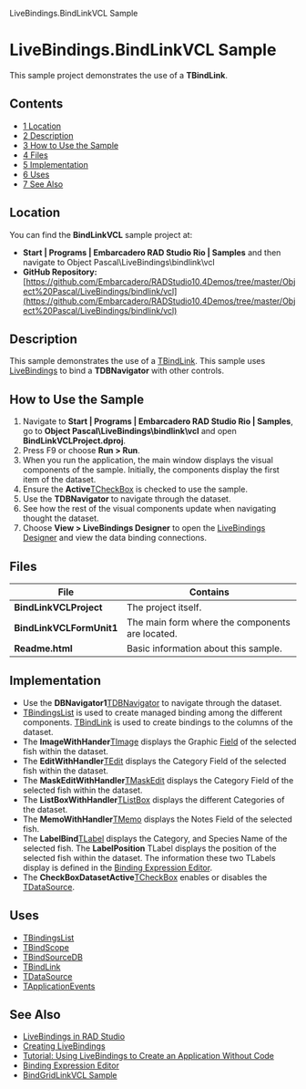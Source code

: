 LiveBindings.BindLinkVCL Sample[]()
# LiveBindings.BindLinkVCL Sample 


This sample project demonstrates the use of a **TBindLink**.
## Contents



* [1 Location](#Location)
* [2 Description](#Description)
* [3 How to Use the Sample](#How_to_Use_the_Sample)
* [4 Files](#Files)
* [5 Implementation](#Implementation)
* [6 Uses](#Uses)
* [7 See Also](#See_Also)


## Location 

You can find the **BindLinkVCL** sample project at:
* **Start | Programs | Embarcadero RAD Studio Rio | Samples** and then navigate to Object Pascal\LiveBindings\bindlink\vcl
* **GitHub Repository:**[https://github.com/Embarcadero/RADStudio10.4Demos/tree/master/Object%20Pascal/LiveBindings/bindlink/vcl](https://github.com/Embarcadero/RADStudio10.4Demos/tree/master/Object%20Pascal/LiveBindings/bindlink/vcl)

## Description 

This sample demonstrates the use of a [TBindLink](http://docwiki.embarcadero.com/Libraries/en/Data.Bind.Components.TBindLink). This sample uses [LiveBindings](http://docwiki.embarcadero.com/RADStudio/en/LiveBindings_in_RAD_Studio) to bind a **TDBNavigator** with other controls.
## How to Use the Sample 


1.  Navigate to **Start | Programs | Embarcadero RAD Studio Rio | Samples**, go to **Object Pascal\LiveBindings\bindlink\vcl** and open **BindLinkVCLProject.dproj**.
2.  Press F9 or choose **Run > Run**.
3.  When you run the application, the main window displays the visual components of the sample. Initially, the components display the first item of the dataset.
4.  Ensure the **Active**[TCheckBox](http://docwiki.embarcadero.com/Libraries/en/Vcl.StdCtrls.TCheckBox) is checked to use the sample.
5.  Use the **TDBNavigator** to navigate through the dataset.
6.  See how the rest of the visual components update when navigating thought the dataset.
7.  Choose **View > LiveBindings Designer** to open the [LiveBindings Designer](http://docwiki.embarcadero.com/RADStudio/en/LiveBindings_Designer) and view the data binding connections.

## Files 



|**File**                |**Contains**                                   |
|------------------------|-----------------------------------------------|
|**BindLinkVCLProject**  |The project itself.                            |
|**BindLinkVCLFormUnit1**|The main form where the components are located.|
|**Readme.html**         |Basic information about this sample.           |


## Implementation 


*  Use the **DBNavigator1**[TDBNavigator](http://docwiki.embarcadero.com/Libraries/en/Vcl.DBCtrls.TDBNavigator) to navigate through the dataset.
* [TBindingsList](http://docwiki.embarcadero.com/Libraries/en/Data.Bind.Components.TBindingsList) is used to create managed binding among the different components. [TBindLink](http://docwiki.embarcadero.com/Libraries/en/Data.Bind.Components.TBindLink) is used to create bindings to the columns of the dataset.
*  The **ImageWithHander**[TImage](http://docwiki.embarcadero.com/Libraries/en/Vcl.ExtCtrls.TImage) displays the Graphic [Field](http://docwiki.embarcadero.com/Libraries/en/Data.DB.TDataSet.Fields) of the selected fish within the dataset.
*  The **EditWithHandler**[TEdit](http://docwiki.embarcadero.com/Libraries/en/Vcl.StdCtrls.TEdit) displays the Category Field of the selected fish within the dataset.
*  The **MaskEditWithHandler**[TMaskEdit](http://docwiki.embarcadero.com/Libraries/en/Vcl.Mask.TMaskEdit) displays the Category Field of the selected fish within the dataset.
*  The **ListBoxWithHandler**[TListBox](http://docwiki.embarcadero.com/Libraries/en/Vcl.StdCtrls.TListBox) displays the different Categories of the dataset.
*  The **MemoWithHandler**[TMemo](http://docwiki.embarcadero.com/Libraries/en/Vcl.StdCtrls.TMemo) displays the Notes Field of the selected fish.
*  The **LabelBind**[TLabel](http://docwiki.embarcadero.com/Libraries/en/Vcl.StdCtrls.TLabel) displays the Category, and Species Name of the selected fish. The **LabelPosition** TLabel displays the position of the selected fish within the dataset. The information these two TLabels display is defined in the [Binding Expression Editor](http://docwiki.embarcadero.com/RADStudio/en/Binding_Expression_Editor).
*  The **CheckBoxDatasetActive**[TCheckBox](http://docwiki.embarcadero.com/Libraries/en/Vcl.StdCtrls.TCheckBox) enables or disables the [TDataSource](http://docwiki.embarcadero.com/Libraries/en/Data.DB.TDataSource).

## Uses 


* [TBindingsList](http://docwiki.embarcadero.com/Libraries/en/Data.Bind.Components.TBindingsList)
* [TBindScope](http://docwiki.embarcadero.com/Libraries/en/Data.Bind.Components.TBindScope)
* [TBindSourceDB](http://docwiki.embarcadero.com/Libraries/en/Data.Bind.DBScope.TBindSourceDB)
* [TBindLink](http://docwiki.embarcadero.com/Libraries/en/Data.Bind.Components.TBindLink)
* [TDataSource](http://docwiki.embarcadero.com/Libraries/en/Data.DB.TDataSource)
* [TApplicationEvents](http://docwiki.embarcadero.com/Libraries/en/Vcl.AppEvnts.TApplicationEvents)

## See Also 


* [LiveBindings in RAD Studio](http://docwiki.embarcadero.com/RADStudio/en/LiveBindings_in_RAD_Studio)
* [Creating LiveBindings](http://docwiki.embarcadero.com/RADStudio/en/Creating_LiveBindings)
* [Tutorial: Using LiveBindings to Create an Application Without Code](http://docwiki.embarcadero.com/RADStudio/en/Tutorial:_Using_LiveBindings_to_Create_an_Application_Without_Code)
* [Binding Expression Editor](http://docwiki.embarcadero.com/RADStudio/en/Binding_Expression_Editor)
* [BindGridLinkVCL Sample](http://docwiki.embarcadero.com/CodeExamples/en/LiveBindings.BindGridLinkVCL_Sample)





